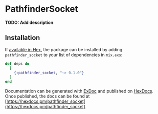 # PathfinderSocket

**TODO: Add description**

## Installation

If [available in Hex](https://hex.pm/docs/publish), the package can be installed
by adding `pathfinder_socket` to your list of dependencies in `mix.exs`:

```elixir
def deps do
  [
    {:pathfinder_socket, "~> 0.1.0"}
  ]
end
```

Documentation can be generated with [ExDoc](https://github.com/elixir-lang/ex_doc)
and published on [HexDocs](https://hexdocs.pm). Once published, the docs can
be found at [https://hexdocs.pm/pathfinder_socket](https://hexdocs.pm/pathfinder_socket).

